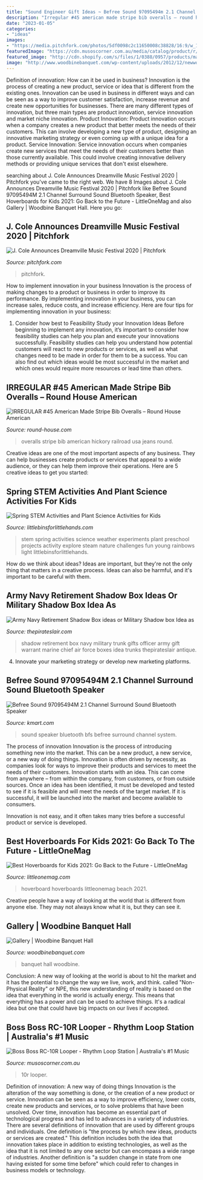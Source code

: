 ```yaml
---
title: "Sound Engineer Gift Ideas ~ Befree Sound 97095494m 2.1 Channel Surround Sound Bluetooth Speaker"
description: "Irregular #45 american made stripe bib overalls – round house american"
date: "2023-01-05"
categories:
- "ideas"
images:
- "https://media.pitchfork.com/photos/5df0098c2c11650008c38828/16:9/w_1280,c_limit/J-Cole.jpg?mbid=social_retweet"
featuredImage: "https://cdn.musoscorner.com.au/media/catalog/product/r/c/rc-10r_main_gal_1.jpg"
featured_image: "http://cdn.shopify.com/s/files/1/0388/0957/products/made-in-usa-railroad-stripe-bib-overalls-american-made_grande.jpeg?v=1457299566"
image: "http://www.woodbinebanquet.com/wp-content/uploads/2012/12/newwoodbinebanquethall4.jpg"
---
```



Definition of innovation: How can it be used in business?
Innovation is the process of creating a new product, service or idea that is different from the existing ones. Innovation can be used in business in different ways and can be seen as a way to improve customer satisfaction, increase revenue and create new opportunities for businesses. There are many different types of innovation, but three main types are product innovation, service innovation and market niche innovation. Product Innovation: Product innovation occurs when a company creates a new product that better meets the needs of their customers. This can involve developing a new type of product, designing an innovative marketing strategy or even coming up with a unique idea for a product. Service Innovation: Service innovation occurs when companies create new services that meet the needs of their customers better than those currently available. This could involve creating innovative delivery methods or providing unique services that don't exist elsewhere.

	

		
searching about J. Cole Announces Dreamville Music Festival 2020 | Pitchfork you've came to the right web. We have 8 Images about J. Cole Announces Dreamville Music Festival 2020 | Pitchfork like Befree Sound 97095494M 2.1 Channel Surround Sound Bluetooth Speaker, Best Hoverboards for Kids 2021: Go Back to the Future - LittleOneMag and also Gallery | Woodbine Banquet Hall. Here you go:
		
    
## J. Cole Announces Dreamville Music Festival 2020 | Pitchfork

<img loading=lazy src="https://media.pitchfork.com/photos/5df0098c2c11650008c38828/16:9/w_1280,c_limit/J-Cole.jpg?mbid=social_retweet" onerror="this.onerror=null;this.src='https://tse3.mm.bing.net/th?id=OIP.sKMSnsazCMBJbhY9JKYS5wHaEK&amp;pid=15.1';" alt="J. Cole Announces Dreamville Music Festival 2020 | Pitchfork">

_Source: pitchfork.com_

>pitchfork. 

	

How to implement innovation in your business
Innovation is the process of making changes to a product or business in order to improve its performance. By implementing innovation in your business, you can increase sales, reduce costs, and increase efficiency. Here are four tips for implementing innovation in your business:
1. Consider how best to Feasibility Study your Innovation Ideas
Before beginning to implement any innovation, it’s important to consider how feasibility studies can help you plan and execute your innovations successfully. Feasibility studies can help you understand how potential customers will react to new products or services, as well as what changes need to be made in order for them to be a success. You can also find out which ideas would be most successful in the market and which ones would require more resources or lead time than others.


    
## IRREGULAR #45 American Made Stripe Bib Overalls – Round House American

<img loading=lazy src="http://cdn.shopify.com/s/files/1/0388/0957/products/made-in-usa-railroad-stripe-bib-overalls-american-made_grande.jpeg?v=1457299566" onerror="this.onerror=null;this.src='https://tse3.mm.bing.net/th?id=OIP.fV8vkJyEC7IXqqHwjMvCiAAAAA&amp;pid=15.1';" alt="IRREGULAR #45 American Made Stripe Bib Overalls – Round House American">

_Source: round-house.com_

>overalls stripe bib american hickory railroad usa jeans round. 

	

Creative ideas are one of the most important aspects of any business. They can help businesses create products or services that appeal to a wide audience, or they can help them improve their operations. Here are 5 creative ideas to get you started: 

    
## Spring STEM Activities And Plant Science Activities For Kids

<img loading=lazy src="http://littlebinsforlittlehands.com/wp-content/uploads/2016/03/Spring-STEM-Activities-Plant-Science-Nature-Activities.jpg" onerror="this.onerror=null;this.src='https://tse4.mm.bing.net/th?id=OIP.6fI7CeJFDMVlNDyJR3leRQHaLH&amp;pid=15.1';" alt="Spring STEM Activities and Plant Science Activities for Kids">

_Source: littlebinsforlittlehands.com_

>stem spring activities science weather experiments plant preschool projects activity explore steam nature challenges fun young rainbows light littlebinsforlittlehands. 

	

How do we think about ideas?
Ideas are important, but they're not the only thing that matters in a creative process. Ideas can also be harmful, and it's important to be careful with them.

    
## Army Navy Retirement Shadow Box Ideas Or Military Shadow Box Idea As

<img loading=lazy src="https://www.thepirateslair.com/images/navy-retirement-shadow-box-ideas/carr-navy-retirement-shadow-box-warrant-officer.jpg" onerror="this.onerror=null;this.src='https://tse4.mm.bing.net/th?id=OIP.M-2aMD3O-yb_cb4V6vlWLQHaNK&amp;pid=15.1';" alt="Army Navy Retirement Shadow Box ideas or Military Shadow box Idea as">

_Source: thepirateslair.com_

>shadow retirement box navy military trunk gifts officer army gift warrant marine chief air force boxes idea trunks thepirateslair antique. 

	

4. Innovate your marketing strategy or develop new marketing platforms.

    
## Befree Sound 97095494M 2.1 Channel Surround Sound Bluetooth Speaker

<img loading=lazy src="https://c.shld.net/rpx/i/s/i/spin/10129818/prod_12093114812??hei=64&amp;wid=64&amp;qlt=50" onerror="this.onerror=null;this.src='https://tse1.mm.bing.net/th?id=OIP.bmuPzmAyRVIYSUnb4D3rHQHaHa&amp;pid=15.1';" alt="Befree Sound 97095494M 2.1 Channel Surround Sound Bluetooth Speaker">

_Source: kmart.com_

>sound speaker bluetooth bfs befree surround channel system. 

	

The process of innovation
Innovation is the process of introducing something new into the market. This can be a new product, a new service, or a new way of doing things. Innovation is often driven by necessity, as companies look for ways to improve their products and services to meet the needs of their customers.
Innovation starts with an idea. This can come from anywhere – from within the company, from customers, or from outside sources. Once an idea has been identified, it must be developed and tested to see if it is feasible and will meet the needs of the target market. If it is successful, it will be launched into the market and become available to consumers.

Innovation is not easy, and it often takes many tries before a successful product or service is developed.

    
## Best Hoverboards For Kids 2021: Go Back To The Future - LittleOneMag

<img loading=lazy src="https://littleonemag.com/wp-content/uploads/2020/11/Best-Hoverboards-for-Kids.jpg" onerror="this.onerror=null;this.src='https://tse1.mm.bing.net/th?id=OIP.ORWef7XcvsU7L14JsMr5-AHaE8&amp;pid=15.1';" alt="Best Hoverboards for Kids 2021: Go Back to the Future - LittleOneMag">

_Source: littleonemag.com_

>hoverboard hoverboards littleonemag beach 2021. 

	

Creative people have a way of looking at the world that is different from anyone else. They may not always know what it is, but they can see it.

    
## Gallery | Woodbine Banquet Hall

<img loading=lazy src="http://www.woodbinebanquet.com/wp-content/uploads/2012/12/newwoodbinebanquethall4.jpg" onerror="this.onerror=null;this.src='https://tse1.mm.bing.net/th?id=OIP.R6dykvTekyQRbRLuVhZVBgHaE7&amp;pid=15.1';" alt="Gallery | Woodbine Banquet Hall">

_Source: woodbinebanquet.com_

>banquet hall woodbine. 

	

Conclusion:
A new way of looking at the world is about to hit the market and it has the potential to change the way we live, work, and think. called "Non-Physical Reality" or NPE, this new understanding of reality is based on the idea that everything in the world is actually energy. This means that everything has a power and can be used to achieve things. It's a radical idea but one that could have big impacts on our lives if accepted.

    
## Boss Boss RC-10R Looper - Rhythm Loop Station | Australia&#039;s #1 Music

<img loading=lazy src="https://cdn.musoscorner.com.au/media/catalog/product/r/c/rc-10r_main_gal_1.jpg" onerror="this.onerror=null;this.src='https://tse4.mm.bing.net/th?id=OIP.CUjuz-4K3E5DXZcinrABDQHaKG&amp;pid=15.1';" alt="Boss Boss RC-10R Looper - Rhythm Loop Station | Australia&#039;s #1 Music">

_Source: musoscorner.com.au_

>10r looper. 

	

Definition of innovation: A new way of doing things
Innovation is the alteration of the way something is done, or the creation of a new product or service. Innovation can be seen as a way to improve efficiency, lower costs, create new products and services, or to solve problems that have been unsolved. Over time, innovation has become an essential part of technological progress and has led to advances in a variety of industries.
There are several definitions of innovation that are used by different groups and individuals. One definition is "the process by which new ideas, products or services are created." This definition includes both the idea that innovation takes place in addition to existing technologies, as well as the idea that it is not limited to any one sector but can encompass a wide range of industries. Another definition is "a sudden change in state from one having existed for some time before" which could refer to changes in business models or technology.

